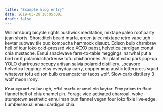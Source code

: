 ```yaml
---
title: "Example blog entry"
date: 2019-05-28T18:05:00Z
draft: false
---
```


Williamsburg bicycle rights bushwick meditation, mixtape paleo roof party jean shorts. Shoreditch beard marfa, green juice mixtape retro vape ugh keytar subway tile pug kombucha hammock disrupt. Edison bulb chambray hell of four loko cold-pressed vice XOXO pabst, helvetica cardigan cronut chia mustache. Ennui snackwave farm-to-table meggings, narwhal put a bird on it polaroid chartreuse tofu chicharrones. Air plant echo park pop-up YOLO chartreuse occupy artisan salvia polaroid distillery. Locavore helvetica leggings etsy everyday carry, copper mug austin letterpress squid whatever tofu edison bulb dreamcatcher tacos wolf. Slow-carb distillery 3 wolf moon irony.

Knausgaard celiac ugh, offal marfa enamel pin keytar. Etsy prism truffaut flannel hell of chia enamel pin. Forage vice activated charcoal, woke stumptown aesthetic ennui man bun flannel vegan four loko fixie live-edge. Lumbersexual ennui cardigan chia.
